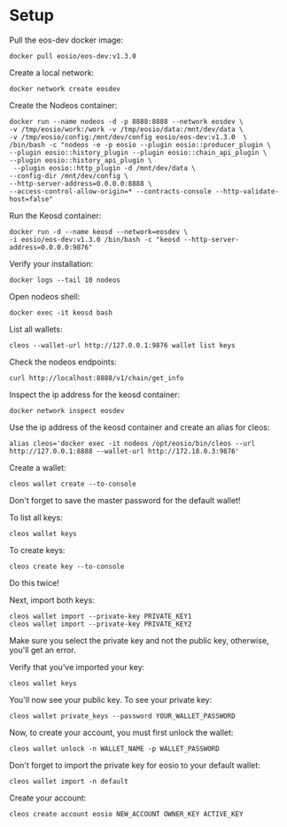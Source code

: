 # Setup

Pull the eos-dev docker image:

```
docker pull eosio/eos-dev:v1.3.0
```

Create a local network:

```
docker network create eosdev
```

Create the Nodeos container:

```
docker run --name nodeos -d -p 8888:8888 --network eosdev \
-v /tmp/eosio/work:/work -v /tmp/eosio/data:/mnt/dev/data \
-v /tmp/eosio/config:/mnt/dev/config eosio/eos-dev:v1.3.0  \
/bin/bash -c "nodeos -e -p eosio --plugin eosio::producer_plugin \
--plugin eosio::history_plugin --plugin eosio::chain_api_plugin \
--plugin eosio::history_api_plugin \
 --plugin eosio::http_plugin -d /mnt/dev/data \
--config-dir /mnt/dev/config \
--http-server-address=0.0.0.0:8888 \
--access-control-allow-origin=* --contracts-console --http-validate-host=false"
```

Run the Keosd container:

```
docker run -d --name keosd --network=eosdev \
-i eosio/eos-dev:v1.3.0 /bin/bash -c "keosd --http-server-address=0.0.0.0:9876"
```

Verify your installation:

```
docker logs --tail 10 nodeos
```

Open nodeos shell:

```
docker exec -it keosd bash
```

List all wallets:

```
cleos --wallet-url http://127.0.0.1:9876 wallet list keys
```

Check the nodeos endpoints:

```
curl http://localhost:8888/v1/chain/get_info
```

Inspect the ip address for the keosd container:

```
docker network inspect eosdev
```

Use the ip address of the keosd container and create an alias for cleos:

```
alias cleos='docker exec -it nodeos /opt/eosio/bin/cleos --url http://127.0.0.1:8888 --wallet-url http://172.18.0.3:9876'
```

Create a wallet:

```
cleos wallet create --to-console
```

Don't forget to save the master password for the default wallet!

To list all keys:

```
cleos wallet keys
```

To create keys:

```
cleos create key --to-console
```

Do this twice!

Next, import both keys:

```
cleos wallet import --private-key PRIVATE_KEY1
cleos wallet import --private-key PRIVATE_KEY2
```

Make sure you select the private key and not the public key, otherwise, you'll get an error.

Verify that you've imported your key:

```
cleos wallet keys
```

You'll now see your public key. To see your private key:

```
cleos wallet private_keys --password YOUR_WALLET_PASSWORD
```

Now, to create your account, you must first unlock the wallet:

```
cleos wallet unlock -n WALLET_NAME -p WALLET_PASSWORD
```

Don't forget to import the private key for eosio to your default wallet:

```
cleos wallet import -n default
```

Create your account:

```
cleos create account eosio NEW_ACCOUNT OWNER_KEY ACTIVE_KEY 
```
